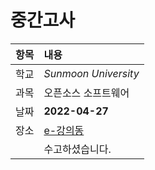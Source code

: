 # 중간고사
| 항목 | 내용 |
|:---:|:---|
| 학교 | *Sunmoon University* |
| 과목 | 오픈소스 소프트웨어 |
| 날짜 | **2022-04-27** |
| 장소 | [e-강의동](https://lms.sunmoon.ac.kr) |
|     | 수고하셨습니다. |


